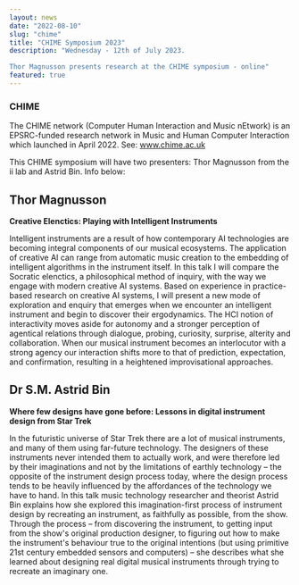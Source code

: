 ```yaml
---
layout: news
date: "2022-08-10"
slug: "chime"
title: "CHIME Symposium 2023"
description: "Wednesday - 12th of July 2023.

Thor Magnusson presents research at the CHIME symposium - online"
featured: true
---
```


<script>
import CaptionedImage from "../../components/Images/CaptionedImage.svelte"
</script>


### CHIME

The CHIME network (Computer Human Interaction and Music nEtwork) is an EPSRC-funded research network in Music and Human Computer Interaction which launched in April 2022.
See: <a href="http://www.chime.ac.uk">www.chime.ac.uk</a>

This CHIME symposium will have two presenters: Thor Magnusson from the ii lab and Astrid Bin. Info below:

## Thor Magnusson

<b>Creative Elenctics: Playing with Intelligent Instruments</b>

Intelligent instruments are a result of how contemporary AI technologies are becoming integral components of our musical ecosystems. The application of creative AI can range from automatic music creation to the embedding of intelligent algorithms in the instrument itself. In this talk I will compare the Socratic elenctics, a philosophical method of inquiry, with the way we engage with modern creative AI systems. Based on experience in practice-based research on creative AI systems, I will present a new mode of exploration and enquiry that emerges when we encounter an intelligent instrument and begin to discover their ergodynamics. The HCI notion of interactivity moves aside for autonomy and a stronger perception of agentical relations through dialogue, probing, curiosity, surprise, alterity and collaboration. When our musical instrument becomes an interlocutor with a strong agency our interaction shifts more to that of prediction, expectation, and confirmation, resulting in a heightened improvisational approaches.




## Dr S.M. Astrid Bin

<b>Where few designs have gone before: Lessons in digital instrument design from Star Trek</b>

In the futuristic universe of Star Trek there are a lot of musical instruments, and many of them using far-future technology. The designers of these instruments never intended them to actually work, and were therefore led by their imaginations and not by the limitations of earthly technology – the opposite of the instrument design process today, where the design process tends to be heavily influenced by the affordances of the technology we have to hand.
In this talk music technology researcher and theorist Astrid Bin explains how she explored this imagination-first process of instrument design by recreating an instrument, as faithfully as possible, from the show. Through the process – from discovering the instrument, to getting input from the show's original production designer, to figuring out how to make the instrument's behaviour true to the original intentions (but using primitive 21st century embedded sensors and computers) – she describes what she learned about designing real digital musical instruments through trying to recreate an imaginary one.
